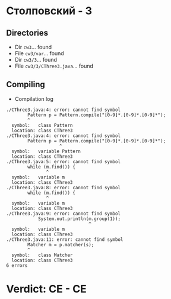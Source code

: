 # Столповский - 3
## Directories
- Dir `cw3`... found
- File `cw3/var`... found
- Dir `cw3/3`... found
- File `cw3/3/CThree3.java`... found
## Compiling
- Compilation log
```
./CThree3.java:4: error: cannot find symbol
        Pattern p = Pattern.compile("[0-9]*.[0-9]*.[0-9]*");
        ^
  symbol:   class Pattern
  location: class CThree3
./CThree3.java:4: error: cannot find symbol
        Pattern p = Pattern.compile("[0-9]*.[0-9]*.[0-9]*");
                    ^
  symbol:   variable Pattern
  location: class CThree3
./CThree3.java:5: error: cannot find symbol
        while (m.find()) {
               ^
  symbol:   variable m
  location: class CThree3
./CThree3.java:8: error: cannot find symbol
        while (m.find()) {
               ^
  symbol:   variable m
  location: class CThree3
./CThree3.java:9: error: cannot find symbol
            System.out.println(m.group(1));
                               ^
  symbol:   variable m
  location: class CThree3
./CThree3.java:11: error: cannot find symbol
        Matcher m = p.matcher(s);
        ^
  symbol:   class Matcher
  location: class CThree3
6 errors

```
# Verdict: **CE** - CE
